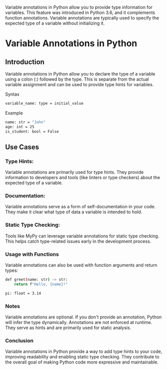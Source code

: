 Variable annotations in Python allow you to provide type information for variables. This feature was introduced in Python 3.6, and it complements function annotations. Variable annotations are typically used to specify the expected type of a variable without initializing it.

# Variable Annotations in Python

## Introduction
Variable annotations in Python allow you to declare the type of a variable using a colon (:) followed by the type. This is separate from the actual variable assignment and can be used to provide type hints for variables.

Syntax

```bash
variable_name: type = initial_value
```
Example

```bash
name: str = "John"
age: int = 25
is_student: bool = False
```
## Use Cases
### Type Hints:
Variable annotations are primarily used for type hints. They provide information to developers and tools (like linters or type checkers) about the expected type of a variable.
### Documentation:
Variable annotations serve as a form of self-documentation in your code. They make it clear what type of data a variable is intended to hold.
### Static Type Checking:
Tools like MyPy can leverage variable annotations for static type checking. This helps catch type-related issues early in the development process.
### Usage with Functions
Variable annotations can also be used with function arguments and return types:

```bash
def greet(name: str) -> str:
    return f"Hello, {name}!"

pi: float = 3.14
```
### Notes
Variable annotations are optional. If you don't provide an annotation, Python will infer the type dynamically.
Annotations are not enforced at runtime. They serve as hints and are primarily used for static analysis.
### Conclusion
Variable annotations in Python provide a way to add type hints to your code, improving readability and enabling static type checking. They contribute to the overall goal of making Python code more expressive and maintainable.


